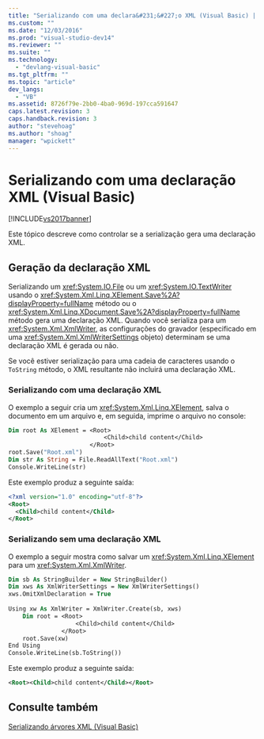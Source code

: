 ```yaml
---
title: "Serializando com uma declara&#231;&#227;o XML (Visual Basic) | Microsoft Docs"
ms.custom: ""
ms.date: "12/03/2016"
ms.prod: "visual-studio-dev14"
ms.reviewer: ""
ms.suite: ""
ms.technology: 
  - "devlang-visual-basic"
ms.tgt_pltfrm: ""
ms.topic: "article"
dev_langs: 
  - "VB"
ms.assetid: 8726f79e-2bb0-4ba0-969d-197cca591647
caps.latest.revision: 3
caps.handback.revision: 3
author: "stevehoag"
ms.author: "shoag"
manager: "wpickett"
---
```

# Serializando com uma declara&#231;&#227;o XML (Visual Basic)
[!INCLUDE[vs2017banner](../../../../csharp/includes/vs2017banner.md)]

Este tópico descreve como controlar se a serialização gera uma declaração XML.  
  
## Geração da declaração XML  
 Serializando um <xref:System.IO.File> ou um <xref:System.IO.TextWriter> usando o <xref:System.Xml.Linq.XElement.Save%2A?displayProperty=fullName> método ou o <xref:System.Xml.Linq.XDocument.Save%2A?displayProperty=fullName> método gera uma declaração XML. Quando você serializa para um <xref:System.Xml.XmlWriter>, as configurações do gravador \(especificado em uma <xref:System.Xml.XmlWriterSettings> objeto\) determinam se uma declaração XML é gerada ou não.  
  
 Se você estiver serialização para uma cadeia de caracteres usando o `ToString` método, o XML resultante não incluirá uma declaração XML.  
  
### Serializando com uma declaração XML  
 O exemplo a seguir cria um <xref:System.Xml.Linq.XElement>, salva o documento em um arquivo e, em seguida, imprime o arquivo no console:  
  
```vb  
Dim root As XElement = <Root>  
                           <Child>child content</Child>  
                       </Root>  
root.Save("Root.xml")  
Dim str As String = File.ReadAllText("Root.xml")  
Console.WriteLine(str)  
```  
  
 Este exemplo produz a seguinte saída:  
  
```xml  
<?xml version="1.0" encoding="utf-8"?>  
<Root>  
  <Child>child content</Child>  
</Root>  
```  
  
### Serializando sem uma declaração XML  
 O exemplo a seguir mostra como salvar um <xref:System.Xml.Linq.XElement> para um <xref:System.Xml.XmlWriter>.  
  
```vb  
Dim sb As StringBuilder = New StringBuilder()  
Dim xws As XmlWriterSettings = New XmlWriterSettings()  
xws.OmitXmlDeclaration = True  
  
Using xw As XmlWriter = XmlWriter.Create(sb, xws)  
    Dim root = <Root>  
                   <Child>child content</Child>  
               </Root>  
    root.Save(xw)  
End Using  
Console.WriteLine(sb.ToString())  
```  
  
 Este exemplo produz a seguinte saída:  
  
```xml  
<Root><Child>child content</Child></Root>  
```  
  
## Consulte também  
 [Serializando árvores XML \(Visual Basic\)](../../../../visual-basic/programming-guide/concepts/linq/serializing-xml-trees.md)